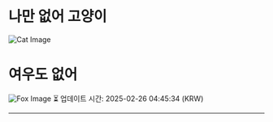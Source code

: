 
# 나만 없어 고양이

![Cat Image](https://cdn2.thecatapi.com/images/6b9.jpg)

# 여우도 없어
![Fox Image](https://randomfox.ca/images/66.jpg)
⏳ 업데이트 시간: 2025-02-26 04:45:34 (KRW)

---
